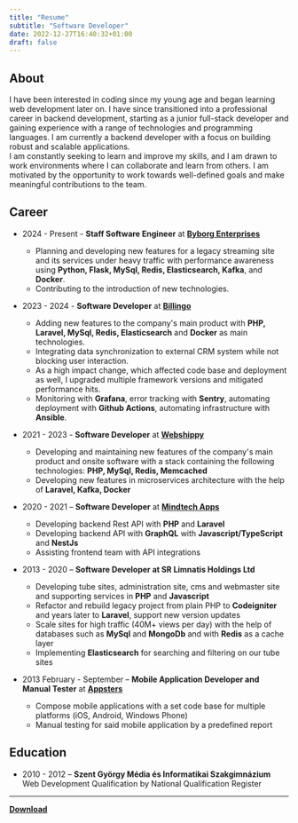 ```yaml
---
title: "Resume"
subtitle: "Software Developer"
date: 2022-12-27T16:40:32+01:00
draft: false
---
```


## About

I have been interested in coding since my young age and began learning web development later on.
I have since transitioned into a professional career in backend development,
starting as a junior full-stack developer and gaining experience with a range of technologies and
programming languages. I am currently a backend developer with a focus on building robust and scalable applications.\
I am constantly seeking to learn and improve my skills, and I am drawn to work environments where I can collaborate
and learn from others. I am motivated by the opportunity to work towards well-defined goals and make meaningful
contributions to the team.

## Career

- 2024 - Present - **Staff Software Engineer** at [**Byborg Enterprises**](https://www.byborgenterprises.com/)

  - Planning and developing new features for a legacy streaming site and its services under heavy traffic with performance awareness using **Python, Flask, MySql, Redis, Elasticsearch, Kafka**, and **Docker**.
  - Contributing to the introduction of new technologies.

- 2023 - 2024 - **Software Developer** at [**Billingo**](https://www.billingo.hu/)

  - Adding new features to the company's main product with **PHP, Laravel, MySql, Redis, Elasticsearch** and **Docker** as main technologies.
  - Integrating data synchronization to external CRM system while not blocking user interaction.
  - As a high impact change, which affected code base and deployment as well, I upgraded multiple framework versions and mitigated performance hits.
  - Monitoring with **Grafana**, error tracking with **Sentry**, automating deployment with **Github Actions**, automating infrastructure with **Ansible**.

- 2021 - 2023 - **Software Developer** at [**Webshippy**](https://webshippy.com/)

  - Developing and maintaining new features of the company's main product and onsite software with a stack containing
    the following technologies: **PHP, MySql, Redis, Memcached**
  - Developing new features in microservices architecture with the help of **Laravel, Kafka, Docker**

- 2020 - 2021 – **Software Developer** at [**Mindtech Apps**](https://mindtechapps.com/)

  - Developing backend Rest API with **PHP** and **Laravel**
  - Developing backend API with **GraphQL** with **Javascript/TypeScript** and **NestJs**
  - Assisting frontend team with API integrations

- 2013 - 2020 – **Software Developer at SR Limnatis Holdings Ltd**

  - Developing tube sites, administration site, cms and webmaster site and supporting services in **PHP**
    and **Javascript**
  - Refactor and rebuild legacy project from plain PHP to **Codeigniter** and years later to **Laravel**, support new
    version updates
  - Scale sites for high traffic (40M+ views per day) with the help of databases such as **MySql**
    and **MongoDb** and with **Redis** as a cache layer
  - Implementing **Elasticsearch** for searching and filtering on our tube sites

- 2013 February - September – **Mobile Application Developer and Manual Tester** at [**Appsters**](https://appsters.me/)
  - Compose mobile applications with a set code base for multiple platforms (iOS, Android, Windows Phone)
  - Manual testing for said mobile application by a predefined report

## Education

- 2010 - 2012 – **Szent György Média és Informatikai Szakgimnázium**\
  Web Development Qualification by National Qualification Register

---

[**Download**](/documents/zsolt-horvath.pdf)
